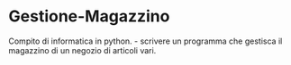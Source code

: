 # Gestione-Magazzino
Compito di informatica in python. - scrivere un programma che gestisca il magazzino di un negozio di articoli vari.
